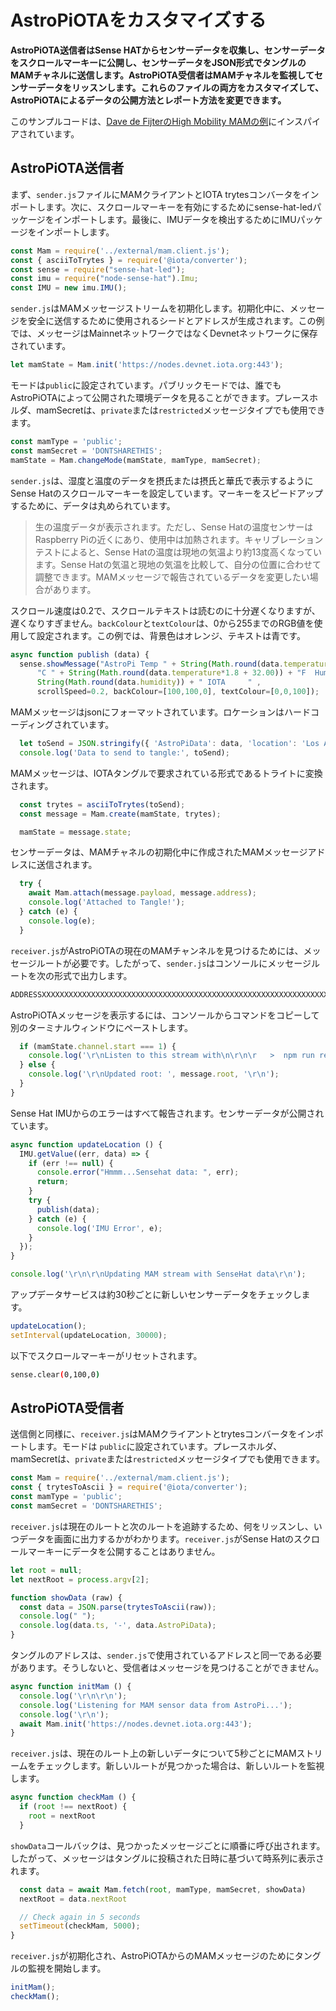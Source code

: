 # AstroPiOTAをカスタマイズする
<!-- # Customize AstroPiOTA -->

**AstroPiOTA送信者はSense HATからセンサーデータを収集し、センサーデータをスクロールマーキーに公開し、センサーデータをJSON形式でタングルのMAMチャネルに送信します。AstroPiOTA受信者はMAMチャネルを監視してセンサーデータをリッスンします。これらのファイルの両方をカスタマイズして、AstroPiOTAによるデータの公開方法とレポート方法を変更できます。**
<!-- **The AstroPiOTA sender gathers sensor data from Sense HAT, publishes it to the scrolling marquee, and sends it in JSON format to a MAM channel on the Tangle. The ASTROPiOTA receiver listens to the MAM channel and reports the sensor data. You can customize both of these files to change how ASTROPiOTA publishes and reports data.** -->

このサンプルコードは、[Dave de FijterのHigh Mobility MAMの例](https://github.com/iotaledger/high-mobility-blueprints/tree/master/mam)にインスパイアされています。
<!-- This sample code was inspired by [Dave de Fijter's High Mobility MAM example](https://github.com/iotaledger/high-mobility-blueprints/tree/master/mam). -->

## AstroPiOTA送信者
<!-- ## AstroPiOTA sender -->

まず、`sender.js`ファイルにMAMクライアントとIOTA trytesコンバータをインポートします。次に、スクロールマーキーを有効にするためにsense-hat-ledパッケージをインポートします。最後に、IMUデータを検出するためにIMUパッケージをインポートします。
<!-- First, the sender.js file imports the MAM client and the IOTA trytes converter.  Next, it imports the sense-hat-led package to enable the scrolling marquee.  Finally, it imports the IMU package used to sense IMU data. -->

```javascript
const Mam = require('../external/mam.client.js');
const { asciiToTrytes } = require('@iota/converter');
const sense = require("sense-hat-led");
const imu = require("node-sense-hat").Imu;
const IMU = new imu.IMU();
```

`sender.js`はMAMメッセージストリームを初期化します。初期化中に、メッセージを安全に送信するために使用されるシードとアドレスが生成されます。この例では、メッセージはMainnetネットワークではなくDevnetネットワークに保存されています。
<!-- Sender.js initializes the MAM message stream.  During initialization, seeds and addresses are generated to be used for securely posting messages.  In this example, messages are stored on the Devnet network rather than the Mainnet network. -->

```javascript
let mamState = Mam.init('https://nodes.devnet.iota.org:443');
```

モードは`public`に設定されています。パブリックモードでは、誰でもAstroPiOTAによって公開された環境データを見ることができます。プレースホルダ、mamSecretは、`private`または`restricted`メッセージタイプでも使用できます。
<!-- Mode is set to "public".  Public mode allows anyone to view environment data published by AstroPiOTA. A placeholder, mamSecret, is available for use with a "private" or "restricted" message type. -->

```javascript
const mamType = 'public';
const mamSecret = 'DONTSHARETHIS';
mamState = Mam.changeMode(mamState, mamType, mamSecret);
```

`sender.js`は、湿度と温度のデータを摂氏または摂氏と華氏で表示するようにSense Hatのスクロールマーキーを設定しています。マーキーをスピードアップするために、データは丸められています。
<!-- Sender.js configures the Sense Hat scrolling marquee to post humidity and temperature data in centigrade or Celsius and Fahrenheit. To speed up the marquee, this data was rounded. -->

> 生の温度データが表示されます。ただし、Sense Hatの温度センサーはRaspberry Piの近くにあり、使用中は加熱されます。キャリブレーションテストによると、Sense Hatの温度は現地の気温より約13度高くなっています。Sense Hatの気温と現地の気温を比較して、自分の位置に合わせて調整できます。MAMメッセージで報告されているデータを変更したい場合があります。
<!-- > Raw temperature data is shown.  However, the Sense Hat temperature sensor is near Raspberry Pi which heats up during use. Calibration tests indicate that the Sense Hat temperature is about 13 degrees above local temperature. You can calibrate to your location by comparing Sense Hat temperature to local temperature. You may want to change the data being reported in your MAM message. -->

スクロール速度は0.2で、スクロールテキストは読むのに十分遅くなりますが、遅くなりすぎません。`backColour`と`textColour`は、0から255までのRGB値を使用して設定されます。この例では、背景色はオレンジ、テキストは青です。
<!-- Scroll speed is 0.2, making the scrolling text slow enough to read, but not too slow.  The `backColour` and `textColour` are set using RGB values between 0 and 255.  In this example, the background color is orange and the text is blue. -->

```javascript
async function publish (data) {
  sense.showMessage("AstroPi Temp " + String(Math.round(data.temperature)) +
      "C " + String(Math.round(data.temperature*1.8 + 32.00)) + "F  Humidity " +
      String(Math.round(data.humidity)) + " IOTA     " ,
      scrollSpeed=0.2, backColour=[100,100,0], textColour=[0,0,100]);
```

MAMメッセージはjsonにフォーマットされています。ロケーションはハードコーディングされています。
<!-- The MAM message is formatted into json.  Location is hard-coded. -->

```javascript
  let toSend = JSON.stringify({ 'AstroPiData': data, 'location': 'Los Angeles,CA ,USA' });
  console.log('Data to send to tangle:', toSend);
```

MAMメッセージは、IOTAタングルで要求されている形式であるトライトに変換されます。
<!-- The MAM message is converted to trytes, the format required by the IOTA Tangle -->

```javascript
  const trytes = asciiToTrytes(toSend);
  const message = Mam.create(mamState, trytes);

  mamState = message.state;
```

センサーデータは、MAMチャネルの初期化中に作成されたMAMメッセージアドレスに送信されます。
<!-- Sensor data is sent to the MAM message address created during initialization of the MAM channel -->

```javascript
  try {
    await Mam.attach(message.payload, message.address);
    console.log('Attached to Tangle!');
  } catch (e) {
    console.log(e);
  }
```

`receiver.js`がAstroPiOTAの現在のMAMチャンネルを見つけるためには、メッセージルートが必要です。したがって、`sender.js`はコンソールにメッセージルートを次の形式で出力します。
<!-- In order for Receiver.js to find AstroPiOTA's current MAM channel, it must have the message root.  Thus, sender.js prints instructions on the console in this format: -->

```bash
ADDRESSXXXXXXXXXXXXXXXXXXXXXXXXXXXXXXXXXXXXXXXXXXXXXXXXXXXXXXXXXXXXXXXXXXXXXXXXXX
```

AstroPiOTAメッセージを表示するには、コンソールからコマンドをコピーして別のターミナルウィンドウにペーストします。
<!-- Copy the command from your console and paste it into another terminal window to view the AstroPiOTA messages. -->

```javascript
  if (mamState.channel.start === 1) {
    console.log('\r\nListen to this stream with\n\r\n\r   >  npm run receiver', message.root, '\r\n\r\n');
  } else {
    console.log('\r\nUpdated root: ', message.root, '\r\n');
  }
}
```

Sense Hat IMUからのエラーはすべて報告されます。センサーデータが公開されています。
<!-- Any errors from Sense Hat IMU are reported. Sensor data is published. -->

```javascript
async function updateLocation () {
  IMU.getValue((err, data) => {
    if (err !== null) {
      console.error("Hmmm...Sensehat data: ", err);
      return;
    }
    try {
      publish(data);
    } catch (e) {
      console.log('IMU Error', e);
    }
  });
}

console.log('\r\n\r\nUpdating MAM stream with SenseHat data\r\n');
```

アップデータサービスは約30秒ごとに新しいセンサーデータをチェックします。
<!-- The updater service checks for new sensor data about every 30 seconds -->

```javascript
updateLocation();
setInterval(updateLocation, 30000);
```

以下でスクロールマーキーがリセットされます。
<!-- The scrolling marquee is reset -->

```bash
sense.clear(0,100,0)
```

## AstroPiOTA受信者
<!-- ## AstroPiOTA receiver -->

送信側と同様に、`receiver.js`はMAMクライアントとtrytesコンバータをインポートします。モードは `public`に設定されています。プレースホルダ、mamSecretは、`private`または`restricted`メッセージタイプでも使用できます。
<!-- Like the sender, receiver.js imports the MAM client and the trytes convertor.  Mode is set to "public".  A placeholder, mamSecret, is available for use with a "private" or "restricted" message type. -->

```javascript
const Mam = require('../external/mam.client.js');
const { trytesToAscii } = require('@iota/converter');
const mamType = 'public';
const mamSecret = 'DONTSHARETHIS';
```

`receiver.js`は現在のルートと次のルートを追跡するため、何をリッスンし、いつデータを画面に出力するかがわかります。`receiver.js`がSense Hatのスクロールマーキーにデータを公開することはありません。
<!-- Receiver.js keeps track of the current and next root so it knows what to listen to and when to output data to the screen.  Receiver.js never publishes data on the Sense Hat scrolling marquee. -->

```javascript
let root = null;
let nextRoot = process.argv[2];

function showData (raw) {
  const data = JSON.parse(trytesToAscii(raw));
  console.log(" ");
  console.log(data.ts, '-', data.AstroPiData);
}
```

タングルのアドレスは、`sender.js`で使用されているアドレスと同一である必要があります。そうしないと、受信者はメッセージを見つけることができません。
<!-- The address of the Tangle must be identical to one used in sender.js or the receiver cannot find the messages -->

``` javascript
async function initMam () {
  console.log('\r\n\r\n');
  console.log('Listening for MAM sensor data from AstroPi...');
  console.log('\r\n');
  await Mam.init('https://nodes.devnet.iota.org:443');
}
```

`receiver.js`は、現在のルート上の新しいデータについて5秒ごとにMAMストリームをチェックします。新しいルートが見つかった場合は、新しいルートを監視します。
<!-- Receiver.js checks the MAM stream every 5 seconds for new data on the current root.  If a new root is found, then it monitors the new root. -->

```javascript
async function checkMam () {
  if (root !== nextRoot) {
    root = nextRoot
  }
```

`showData`コールバックは、見つかったメッセージごとに順番に呼び出されます。したがって、メッセージはタングルに投稿された日時に基づいて時系列に表示されます。
<!-- The showData callback will be called, in order, for each message found.  Thus, the messages are shown in chronological order based on the date and time posted to the Tangle. -->

```javascript
  const data = await Mam.fetch(root, mamType, mamSecret, showData)
  nextRoot = data.nextRoot

  // Check again in 5 seconds
  setTimeout(checkMam, 5000);
}
```

`receiver.js`が初期化され、AstroPiOTAからのMAMメッセージのためにタングルの監視を開始します。
<!-- Receiver.js initializes and starts monitoring the Tangle for MAM messages from AstroPiOTA -->

```javascript
initMam();
checkMam();
```
